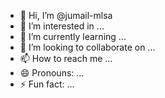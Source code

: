 - 👋 Hi, I’m @jumail-mlsa
- 👀 I’m interested in ...
- 🌱 I’m currently learning ...
- 💞️ I’m looking to collaborate on ...
- 📫 How to reach me ...
- 😄 Pronouns: ...
- ⚡ Fun fact: ...

<!---
jumail-mlsa/jumail-mlsa is a ✨ special ✨ repository because its `README.md` (this file) appears on your GitHub profile.
You can click the Preview link to take a look at your changes.
--->
